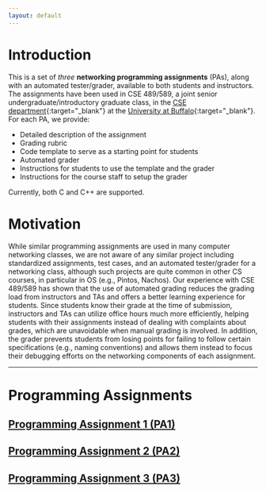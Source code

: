 ```yaml
---
layout: default
---
```


# Introduction
This is a set of _three_ **networking programming assignments** (PAs), along with an automated tester/grader, available to both students and instructors. The assignments have been used in CSE 489/589, a joint senior undergraduate/introductory graduate class, in the [CSE department](https://engineering.buffalo.edu/computer-science-engineering.html){:target="_blank"} at the [University at Buffalo](http://www.buffalo.edu/){:target="_blank"}. For each PA, we provide:

* Detailed description of the assignment
* Grading rubric
* Code template to serve as a starting point for students
* Automated grader
* Instructions for students to use the template and the grader
* Instructions for the course staff to setup the grader

Currently, both C and C++ are supported.

# Motivation
While similar programming assignments are used in many computer networking classes, we are not aware of any similar project including standardized assignments, test cases, and an automated tester/grader for a networking class, although such projects are quite common in other CS courses, in particular in OS (e.g., Pintos, Nachos). Our experience with CSE 489/589 has shown that the use of automated grading reduces the grading load from instructors and TAs and offers a better learning experience for students. Since students know their grade at the time of submission, instructors and TAs can utilize office hours much more efficiently, helping students with their assignments instead of dealing with complaints about grades, which are unavoidable when manual grading is involved. In addition, the grader prevents students from losing points for failing to follow certain specifications (e.g., naming conventions) and allows them instead to focus their debugging efforts on the networking components of each assignment.​

* * *

# Programming Assignments

## [Programming Assignment 1 (PA1)](/pa1/)
## [Programming Assignment 2 (PA2)](/pa2/)
## [Programming Assignment 3 (PA3)](/pa3/)
